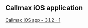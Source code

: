 ## Callmax iOS application
 
[Callmax iOS app - 3.1.2 - 1](itms-services://?action=download-manifest&url=https://dl.dropboxusercontent.com/s/vie0uh021cl1yox/callmax-3.1.2-1.plist)  
